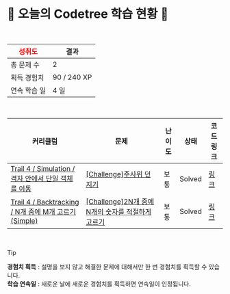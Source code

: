 # 🌲 오늘의 Codetree 학습 현황 🌲

<br />

| <span style="color:red;display:block;text-align:center;"> **성취도**</span> | 결과 |
|---|---|
| 총 문제 수 | 2 |
| 획득 경험치 | 90 / 240 XP |
| 연속 학습 일 | 4 일 |

<br />

|커리큘럼|문제|난이도|상태|코드 링크|
|---|---|---|---|---|
|[Trail 4 / Simulation / 격자 안에서 단일 객체를 이동](https://www.codetree.ai/trail-info/intermediate-low/)|[[Challenge]주사위 던지기](https://www.codetree.ai/trails/complete/curated-cards/challenge-roll-a-dice/)|보통|Solved|[링크](https://github.com/Bob-zong/Algorithm_Pratice/blob/main/250610/%EC%A3%BC%EC%82%AC%EC%9C%84%20%EB%8D%98%EC%A7%80%EA%B8%B0/roll-a-dice.java)|
|[Trail 4 / Backtracking / N개 중에 M개 고르기(Simple)](https://www.codetree.ai/trail-info/intermediate-low/)|[[Challenge]2N개 중에 N개의 숫자를 적절하게 고르기](https://www.codetree.ai/trails/complete/curated-cards/challenge-choose-n-out-of-2n-properly/)|보통|Solved|[링크](https://github.com/Bob-zong/Algorithm_Pratice/blob/main/250610/2N%EA%B0%9C%20%EC%A4%91%EC%97%90%20N%EA%B0%9C%EC%9D%98%20%EC%88%AB%EC%9E%90%EB%A5%BC%20%EC%A0%81%EC%A0%88%ED%95%98%EA%B2%8C%20%EA%B3%A0%EB%A5%B4%EA%B8%B0/choose-n-out-of-2n-properly.java)|


<br />

> [!TIP]
> **경험치 획득** : 설명을 보지 않고 해결한 문제에 대해서만 한 번 경험치를 획득할 수 있습니다.  
> **학습 연속일** : 새로운 날에 새로운 경험치를 획득하면 연속일이 인정됩니다.

